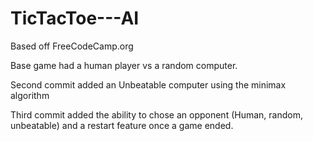 # TicTacToe---AI
Based off FreeCodeCamp.org

Base game had a human player vs a random computer. 

Second commit added an Unbeatable computer using the minimax algorithm

Third commit added the ability to chose an opponent (Human, random, unbeatable) and a restart feature once a game ended. 

